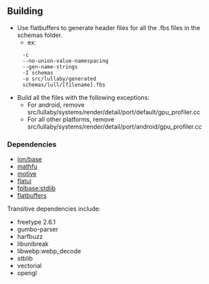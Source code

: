 ## Building

-   Use flatbuffers to generate header files for all the .fbs files in the
    schemas folder.
    - ex:
```flatc
     -c
     --no-union-value-namespacing
     --gen-name-strings
     -I schemas
     -o src/lullaby/generated
     schemas/lull/[filename].fbs
```
-   Build all the files with the following exceptions:
    -   For android, remove
        src/lullaby/systems/render/detail/port/default/gpu_profiler.cc
    -   For all other platforms, remove
        src/lullaby/systems/render/detail/port/android/gpu_profiler.cc

### Dependencies

-   [ion/base](https://github.com/google/ion)
-   [mathfu](https://github.com/google/mathfu)
-   [motive](https://github.com/google/motive)
-   [flatui](https://github.com/google/flatui)
-   [fplbase:stdlib](https://github.com/google/fplbase)
-   [flatbuffers](https://github.com/google/flatbuffers)

Transitive dependencies include:

-   freetype 2.6.1
-   gumbo-parser
-   harfbuzz
-   libunibreak
-   libwebp:webp_decode
-   stblib
-   vectorial
-   opengl
